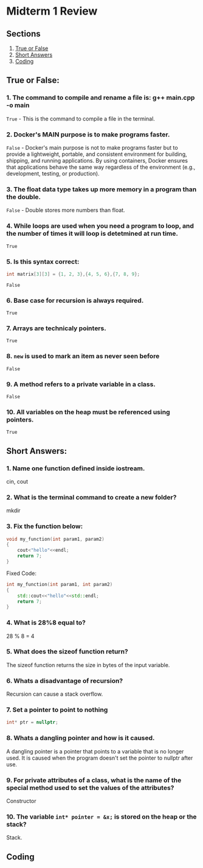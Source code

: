 # Midterm 1 Review

## Sections 
1. [True or False](#true-or-false) <!-- no toc -->
2. [Short Answers](#short-answers)
3. [Coding](#coding)

## True or False:
### 1. The command to compile and rename a file is: g++ main.cpp -o main
```True``` - This is the command to compile a file in the terminal.

### 2. Docker's MAIN purpose is to make programs faster.
```False``` - Docker's main purpose is not to make programs faster but to provide a lightweight, portable, and consistent environment for building, shipping, and running applications. By using containers, Docker ensures that applications behave the same way regardless of the environment (e.g., development, testing, or production).

### 3. The float data type takes up more memory in a program than the double.
```False``` - Double stores more numbers than float.

### 4. While loops are used when you need a program to loop, and the number of times it will loop is detetmined at run time.
```True```

### 5. Is this syntax correct: 
```cpp
int matrix[3][3] = {1, 2, 3},{4, 5, 6},{7, 8, 9};
```
```False```

### 6. Base case for recursion is always required.
```True```

### 7. Arrays are technicaly pointers.
```True```

### 8. ```new``` is used to mark an item as never seen before
```False```

### 9. A method refers to a private variable in a class.
```False```

### 10. All variables on the heap must be referenced using pointers.
```True```



## Short Answers:
### 1. Name one function defined inside iostream.
cin, cout

### 2. What is the terminal command to create a new folder?
mkdir

### 3. Fix the function below:
```cpp
void my_function(int param1, param2)
{
    cout<"hello"<<endl;
    return 7;
}
```

Fixed Code:

```cpp
int my_function(int param1, int param2)
{
    std::cout<<"hello"<<std::endl;
    return 7;
}
```

### 4. What is 28%8 equal to?
28 % 8 = 4

### 5. What does the sizeof function return?
The sizeof function returns the size in bytes of the input variable.

### 6. Whats a disadvantage of recursion?
Recursion can cause a stack overflow.

### 7. Set a pointer to point to nothing
```cpp
int* ptr = nullptr;
```

### 8. Whats a dangling pointer and how is it caused.
A dangling pointer is a pointer that points to a variable that is no longer used. It is caused when the program doesn't set the pointer to nullptr after use.

### 9. For private attributes of a class, what is the name of the special method used to set the values of the attributes?
Constructor

### 10. The variable ```int* pointer = &x;``` is stored on the heap or the stack?
Stack.



## Coding